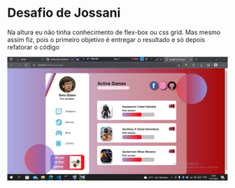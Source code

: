 # Desafio de Jossani

Na altura eu não tinha conhecimento de flex-box ou css grid. Mas mesmo assim fiz, pois o primeiro objetivo é entregar o resultado e só depois refatorar o código


<img src="./desafio.jpg">
